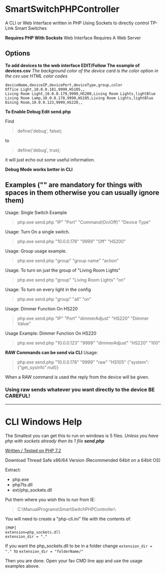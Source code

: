 # SmartSwitchPHPController
A CLI or Web Interface written in PHP Using Sockets to directly control TP-Link Smart Switches

**Requires PHP With Socksts** Web Interface Requires A Web Server


## Options

**To add devices to the web interface EDIT/Follow The example of devices.csv**
*The background color of the device card is the color option in the csv use HTML color codes*
```
deviceName,deviceIP,devicePort,deviceType,group,color
Office Light,10.0.0.181,9999,HS105,,
Living Room Light,10.0.0.179,9999,HS200,Living Room Lights,lightBlue
Living Room Lamp,10.0.0.178,9999,HS105,Living Room Lights,lightBlue
Dining Room,10.0.0.123,9999,HS220,,
```

**To Enable Debug Edit send.php**

Find
>define('debug', false);

to
>define('debug', true);

it will just echo out some useful information.

**Debug Mode works better in CLI**

## Examples ("" are mandatory for things with spaces in them otherwise you can usually ignore them)

Usage: Single Switch Example
>php.exe send.php "IP" "Port" "Command(On/Off)" "Device Type"

Usage: Turn On a single switch.
>php.exe send.php "10.0.0.178" "9999" "Off" "HS200"

Usage: Group usage example.
>php.exe send.php "group" "group name" "action"

Usage: To turn on just the group of "Living Room Lights"
>php.exe send.php "group" "Living Room Lights" "on"

Usage: To turn on every light in the config
>php.exe send.php "group" "all" "on"

Usage: Dimmer Function On HS220
>php.exe send.php "IP" "Port" "dimmerAdjust" "HS220" "Dimmer Value"

Usage Example: Dimmer Function On HS220
>php.exe send.php "10.0.0.123" "9999" "dimmerAdjust" "HS220" "100"

**RAW Commands can be send via CLI**
Usage:
>php.exe send.php "10.0.0.178" "9999" "raw" "HS105" {\"system\":{\"get_sysinfo\":null}}


When a RAW command is used the reply from the device will be given.

### Using raw sends whatever you want directly to the device BE CAREFUL!

---

# CLI Windows Help

The Smallest you can get this to run on windows is 5 files. *Unless you have php with sockets already then its 1 file **send.php***


[Written / Tested on PHP 7.2](https://windows.php.net/download#php-7.2)

Download Thread Safe x86/64 Version (Recommended 64bit on a 64bit OS)

Extract:
  * php.exe
  * php7ts.dll
  * ext/php_sockets.dll

Put them where you wish this to run from IE:
>C:\ManualPrograms\SmartSwitchPHPController\

You will need to create a "php-cli.ini" file with the contents of:
```
[PHP]
extension=php_sockets.dll
extension_dir = "."
```

If you want the php_sockets.dll to be in a folder change ```extension_dir = "." ```to ```extension_dir = "folderName/"```

Then you are done. Open your fav CMD line app and use the usage examples above.
